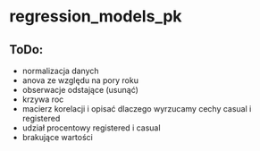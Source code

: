 # regression_models_pk

## ToDo:
  * normalizacja danych
  * anova ze względu na pory roku
  * obserwacje odstające (usunąć)
  * krzywa roc
  * macierz korelacji i opisać dlaczego wyrzucamy cechy casual i registered
  * udział procentowy registered i casual
  * brakujące wartości
  
